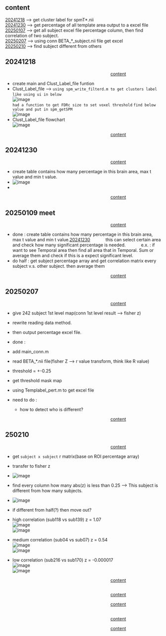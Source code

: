## content 
[20241218](#20241218) --> get cluster label for spmT*.nii  
[20241230](#20241230) --> get percentage of all template area output to a excel file   
[20250107](#20250107) --> get all subject excel file percentage column, then find correlation of two subject.  
[20250207](#20250207) --> using conn BETA_*_subject.nii file get excel  
[20250210](#20250110) --> find subject different from others

## 20241218    

&ensp;&ensp;&ensp;&ensp;&ensp;&ensp;&ensp;&ensp;&ensp;&ensp;&ensp;&ensp;&ensp;&ensp;&ensp;&ensp;&ensp;&ensp;&ensp;&ensp;&ensp;&ensp;&ensp;&ensp;&ensp;&ensp;
&ensp;&ensp;&ensp;&ensp;&ensp;&ensp;&ensp;&ensp;&ensp;&ensp;&ensp;&ensp;&ensp;&ensp;&ensp;&ensp;&ensp;&ensp;&ensp;&ensp;&ensp;&ensp;[content](#content)  

- create main and Clust_Label_file funtion  
- Clust_Label_file --> `using spm_write_filterd.m to get clusters label` `like using ui in below`  
 ![image](https://github.com/user-attachments/assets/7df99794-5841-42bf-ab91-1fdca2b665bd)  
 `had a function to get FDRc size to set voxel threshold` `find below value and put in spm_getSPM`  
 ![image](https://github.com/user-attachments/assets/4ef52e27-983e-4e70-8beb-a46f1345e0b9)
- Clust_Label_file flowchart  
![image](https://github.com/user-attachments/assets/d418ce6d-8797-4fec-b540-e86f667053e5)  

&ensp;&ensp;&ensp;&ensp;&ensp;&ensp;&ensp;&ensp;&ensp;&ensp;&ensp;&ensp;&ensp;&ensp;&ensp;&ensp;&ensp;&ensp;&ensp;&ensp;&ensp;&ensp;&ensp;&ensp;&ensp;&ensp;
&ensp;&ensp;&ensp;&ensp;&ensp;&ensp;&ensp;&ensp;&ensp;&ensp;&ensp;&ensp;&ensp;&ensp;&ensp;&ensp;&ensp;&ensp;&ensp;&ensp;&ensp;&ensp;[content](#content)   

## 20241230

&ensp;&ensp;&ensp;&ensp;&ensp;&ensp;&ensp;&ensp;&ensp;&ensp;&ensp;&ensp;&ensp;&ensp;&ensp;&ensp;&ensp;&ensp;&ensp;&ensp;&ensp;&ensp;&ensp;&ensp;&ensp;&ensp;
&ensp;&ensp;&ensp;&ensp;&ensp;&ensp;&ensp;&ensp;&ensp;&ensp;&ensp;&ensp;&ensp;&ensp;&ensp;&ensp;&ensp;&ensp;&ensp;&ensp;&ensp;&ensp;[content](#content)  
- create table contains how many percentage in this brain area, max t value and min t value.  
- ![image](https://github.com/user-attachments/assets/a1f9b429-6263-4b5e-8d3b-594a24fc93f5)
- 

  
&ensp;&ensp;&ensp;&ensp;&ensp;&ensp;&ensp;&ensp;&ensp;&ensp;&ensp;&ensp;&ensp;&ensp;&ensp;&ensp;&ensp;&ensp;&ensp;&ensp;&ensp;&ensp;&ensp;&ensp;&ensp;&ensp;
&ensp;&ensp;&ensp;&ensp;&ensp;&ensp;&ensp;&ensp;&ensp;&ensp;&ensp;&ensp;&ensp;&ensp;&ensp;&ensp;&ensp;&ensp;&ensp;&ensp;&ensp;&ensp;[content](#content)  

## 20250109 meet

&ensp;&ensp;&ensp;&ensp;&ensp;&ensp;&ensp;&ensp;&ensp;&ensp;&ensp;&ensp;&ensp;&ensp;&ensp;&ensp;&ensp;&ensp;&ensp;&ensp;&ensp;&ensp;&ensp;&ensp;&ensp;&ensp;
&ensp;&ensp;&ensp;&ensp;&ensp;&ensp;&ensp;&ensp;&ensp;&ensp;&ensp;&ensp;&ensp;&ensp;&ensp;&ensp;&ensp;&ensp;&ensp;&ensp;&ensp;&ensp;[content](#content)  

- done : create table contains how many percentage in this brain area, max t value and min t value.[20241230](#20241230)
&ensp;&ensp;&ensp;&ensp;&ensp;&ensp; this can select certain area and check how many significant percentage is needed.
&ensp;&ensp;&ensp;&ensp;&ensp;&ensp; e.x. : if want to see Temporal area then find all area that in Temporal. Sum or average them and check if this is a expect significant level.
- do half : get subject percentage array and get correlation matrix every subject v.s. other subject. then average them 
  
&ensp;&ensp;&ensp;&ensp;&ensp;&ensp;&ensp;&ensp;&ensp;&ensp;&ensp;&ensp;&ensp;&ensp;&ensp;&ensp;&ensp;&ensp;&ensp;&ensp;&ensp;&ensp;&ensp;&ensp;&ensp;&ensp;
&ensp;&ensp;&ensp;&ensp;&ensp;&ensp;&ensp;&ensp;&ensp;&ensp;&ensp;&ensp;&ensp;&ensp;&ensp;&ensp;&ensp;&ensp;&ensp;&ensp;&ensp;&ensp;[content](#content)   

## 20250207

&ensp;&ensp;&ensp;&ensp;&ensp;&ensp;&ensp;&ensp;&ensp;&ensp;&ensp;&ensp;&ensp;&ensp;&ensp;&ensp;&ensp;&ensp;&ensp;&ensp;&ensp;&ensp;&ensp;&ensp;&ensp;&ensp;
&ensp;&ensp;&ensp;&ensp;&ensp;&ensp;&ensp;&ensp;&ensp;&ensp;&ensp;&ensp;&ensp;&ensp;&ensp;&ensp;&ensp;&ensp;&ensp;&ensp;&ensp;&ensp;[content](#content)  

- give 242 subject 1st level map(conn 1st level result --> fisher z)
- rewrite reading data method.
- then output percentage excel file.

- done :
 - add main_conn.m
 - read BETA_*.nii file(fisher Z --> r value transform, think like R value)
 - threshold = +-0.25
 - get threshold mask map
 - using Templabel_pert.m to get excel file
  
- need to do :
  - how to detect who is different? 
  
&ensp;&ensp;&ensp;&ensp;&ensp;&ensp;&ensp;&ensp;&ensp;&ensp;&ensp;&ensp;&ensp;&ensp;&ensp;&ensp;&ensp;&ensp;&ensp;&ensp;&ensp;&ensp;&ensp;&ensp;&ensp;&ensp;
&ensp;&ensp;&ensp;&ensp;&ensp;&ensp;&ensp;&ensp;&ensp;&ensp;&ensp;&ensp;&ensp;&ensp;&ensp;&ensp;&ensp;&ensp;&ensp;&ensp;&ensp;&ensp;[content](#content)   

## 250210
&ensp;&ensp;&ensp;&ensp;&ensp;&ensp;&ensp;&ensp;&ensp;&ensp;&ensp;&ensp;&ensp;&ensp;&ensp;&ensp;&ensp;&ensp;&ensp;&ensp;&ensp;&ensp;&ensp;&ensp;&ensp;&ensp;
&ensp;&ensp;&ensp;&ensp;&ensp;&ensp;&ensp;&ensp;&ensp;&ensp;&ensp;&ensp;&ensp;&ensp;&ensp;&ensp;&ensp;&ensp;&ensp;&ensp;&ensp;&ensp;[content](#content)  

- get `subject x subject` r matrix(base on ROI percentage array)
- transfer to fisher z
- ![image](https://github.com/user-attachments/assets/aab01beb-ace4-4620-8687-060d5073fbe4)
- find every column how many abs(z) is less than 0.25 --> This subject is different from how many subjects.
- ![image](https://github.com/user-attachments/assets/002e0ef3-d151-4fdc-ab2e-9a9811f8f7a6)
- if different from half(?) then move out?  

- high correlation (sub118 vs sub139) z = 1.07    
![image](https://github.com/user-attachments/assets/73c83069-6922-431b-8497-5c0d35c0d584)  
![image](https://github.com/user-attachments/assets/9cdcf250-f07f-4c3b-8001-ef5c93948a2b)  

- medium correlation (sub04 vs sub07) z = 0.54  
![image](https://github.com/user-attachments/assets/ac3c6db6-4c63-4830-b219-52e6070670ba)   
![image](https://github.com/user-attachments/assets/e297fe72-00a4-4ee5-ac69-11e68354a549)  


- low correlation (sub216 vs sub170)  z = -0.000017   
![image](https://github.com/user-attachments/assets/305eee52-ff93-4446-ba57-43098ad1ff9f)  
![image](https://github.com/user-attachments/assets/13e81649-0913-4c21-b976-a2fc78bdcc18)  



&ensp;&ensp;&ensp;&ensp;&ensp;&ensp;&ensp;&ensp;&ensp;&ensp;&ensp;&ensp;&ensp;&ensp;&ensp;&ensp;&ensp;&ensp;&ensp;&ensp;&ensp;&ensp;&ensp;&ensp;&ensp;&ensp;
&ensp;&ensp;&ensp;&ensp;&ensp;&ensp;&ensp;&ensp;&ensp;&ensp;&ensp;&ensp;&ensp;&ensp;&ensp;&ensp;&ensp;&ensp;&ensp;&ensp;&ensp;&ensp;[content](#content)   

## 

&ensp;&ensp;&ensp;&ensp;&ensp;&ensp;&ensp;&ensp;&ensp;&ensp;&ensp;&ensp;&ensp;&ensp;&ensp;&ensp;&ensp;&ensp;&ensp;&ensp;&ensp;&ensp;&ensp;&ensp;&ensp;&ensp;
&ensp;&ensp;&ensp;&ensp;&ensp;&ensp;&ensp;&ensp;&ensp;&ensp;&ensp;&ensp;&ensp;&ensp;&ensp;&ensp;&ensp;&ensp;&ensp;&ensp;&ensp;&ensp;[content](#content)  


  
&ensp;&ensp;&ensp;&ensp;&ensp;&ensp;&ensp;&ensp;&ensp;&ensp;&ensp;&ensp;&ensp;&ensp;&ensp;&ensp;&ensp;&ensp;&ensp;&ensp;&ensp;&ensp;&ensp;&ensp;&ensp;&ensp;
&ensp;&ensp;&ensp;&ensp;&ensp;&ensp;&ensp;&ensp;&ensp;&ensp;&ensp;&ensp;&ensp;&ensp;&ensp;&ensp;&ensp;&ensp;&ensp;&ensp;&ensp;&ensp;[content](#content)   

## 

&ensp;&ensp;&ensp;&ensp;&ensp;&ensp;&ensp;&ensp;&ensp;&ensp;&ensp;&ensp;&ensp;&ensp;&ensp;&ensp;&ensp;&ensp;&ensp;&ensp;&ensp;&ensp;&ensp;&ensp;&ensp;&ensp;
&ensp;&ensp;&ensp;&ensp;&ensp;&ensp;&ensp;&ensp;&ensp;&ensp;&ensp;&ensp;&ensp;&ensp;&ensp;&ensp;&ensp;&ensp;&ensp;&ensp;&ensp;&ensp;[content](#content)  


  
&ensp;&ensp;&ensp;&ensp;&ensp;&ensp;&ensp;&ensp;&ensp;&ensp;&ensp;&ensp;&ensp;&ensp;&ensp;&ensp;&ensp;&ensp;&ensp;&ensp;&ensp;&ensp;&ensp;&ensp;&ensp;&ensp;
&ensp;&ensp;&ensp;&ensp;&ensp;&ensp;&ensp;&ensp;&ensp;&ensp;&ensp;&ensp;&ensp;&ensp;&ensp;&ensp;&ensp;&ensp;&ensp;&ensp;&ensp;&ensp;[content](#content)   
